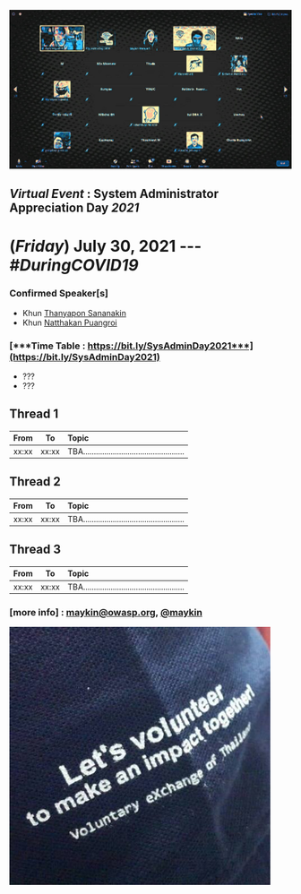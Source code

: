 
![](../2020/Group-of-2020.jpg "From SysAdminDay 2020 Virtual Event")

## ***Virtual Event*** : System Administrator Appreciation Day ***2021***
# **(*Friday*) July 30, 2021** --- *#DuringCOVID19*

### Confirmed Speaker[s]
+ Khun [Thanyapon Sananakin](https://www.facebook.com/thanyapon)
+ Khun [Natthakan Puangroi](https://www.facebook.com/mayplepete)

### [***Time Table : https://bit.ly/SysAdminDay2021***](https://bit.ly/SysAdminDay2021)
+ ???
+ ???

## Thread 1

| From  |    To    |  Topic                                                   |
|:-----:|:--------:|:---------------------------------------------------------|
| xx:xx |  xx:xx   | TBA................................................      |

## Thread 2

| From  |    To    |  Topic                                                   |
|:-----:|:--------:|:---------------------------------------------------------|
| xx:xx |  xx:xx   | TBA................................................      |

## Thread 3

| From  |    To    |  Topic                                                   |
|:-----:|:--------:|:---------------------------------------------------------|
| xx:xx |  xx:xx   | TBA................................................      |


### [more info] : <maykin@owasp.org>, [@maykin](https://line.me/R/ti/p/%40maykin)

[![](Supporters/VolunteXTH.jpg "Thank you to our supporters")](https://VolunteX.github.io)
